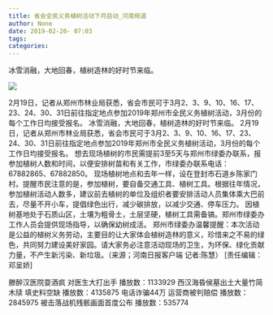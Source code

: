 ```yaml
---
title: 省会全民义务植树活动下月启动_河南频道
author: None
date: 2019-02-20- 07:03
tags: 
categories: 
---
```

冰雪消融，大地回春，植树造林的好时节来临。
<!-- more -->
                
<img align="center" border="0" src="http://p2.ifengimg.com/a/2016/0810/204c433878d5cf9size1_w16_h16.png" />
                
            
2月19日，记者从郑州市林业局获悉，省会市民可于3月2、3、9、10、16、17、23、24、30、31日前往指定地点参加2019年郑州市全民义务植树活动，3月份的每个工作日均接受报名。
冰雪消融，大地回春，植树造林的好时节来临。
2月19日，记者从郑州市林业局获悉，省会市民可于3月2、3、9、10、16、17、23、24、30、31日前往指定地点参加2019年郑州市全民义务植树活动，3月份的每个工作日均接受报名。
想去现场植树的市民需提前3至5天与郑州市绿委办联系，报参加植树人数和时间，以便安排树苗和有关工作，市绿委办联系电话：67882865、67882850。
现场植树地点和去年一样，设在登封市石道乡陈家门村。提醒市民注意的是，参加植树，要自备交通工具、植树工具。根据往年情况，参加植树活动人数多，建议前去植树的单位及组织者要安排活动人员集体乘大巴前去，尽量不开小车，提倡绿色出行，减少碳排放，以减少交通、停车压力。
因植树基地处于石质山区，土壤为粗骨土，土层坚硬，植树工具需备镐。郑州市绿委办工作人员会提供现场指导，以确保幼树成活。
郑州市绿委办温馨提醒：本次活动是公益的植树义务劳动，主要目的让大家体会植树造林的意义，珍惜来之不易的绿色，共同努力建设美好家园。请大家务必注意活动现场的卫生，为环保、绿化贡献力量，不产生新污染、新垃圾。（来源；河南日报客户端 记者:陈慧）
[责任编辑：邓呈娇]
            
滕醉汉医院耍酒疯 对医生大打出手
播放数：1133929
西汉海昏侯墓出土大量竹简木牍 填史料空缺
播放数：4135875
电话诈骗44万 运营商被判赔偿
播放数：2845975
被击落战机残骸画面首度公布
播放数：535774
